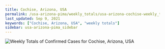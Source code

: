 ```yaml
---
title: Cochise, Arizona, USA
permalink: /usa-arizona-pima/weekly_totals/usa-arizona-cochise-weekly_totals.html
last_updated: Sep 9, 2021
keywords: ["Cochise, Arizona, USA", "weekly totals"]
sidebar: usa-arizona-pima_sidebar
---
```


![Weekly Totals of Confirmed Cases for Cochise, Arizona, USA](/covid_tracker/images/graphs/usa-arizona-cochise-weekly_totals_graph.png)
